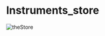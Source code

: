 # Instruments_store

![theStore](https://user-images.githubusercontent.com/56959832/71640523-57eaa980-2c94-11ea-939b-099376a7f5fc.JPG)
